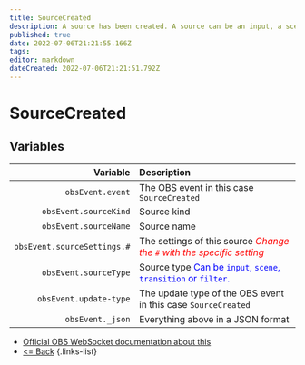 ```yaml
---
title: SourceCreated
description: A source has been created. A source can be an input, a scene or a transition.
published: true
date: 2022-07-06T21:21:55.166Z
tags:
editor: markdown
dateCreated: 2022-07-06T21:21:51.792Z
---
```


# SourceCreated

## Variables

|                    Variable | Description                                                                                            |
| ---------------------------:|:------------------------------------------------------------------------------------------------------ |
|            `obsEvent.event` | The OBS event in this case `SourceCreated`                                                             |
|       `obsEvent.sourceKind` | Source kind                                                                                            |
|       `obsEvent.sourceName` | Source name                                                                                            |
| `obsEvent.sourceSettings.#` | The settings of this source  <span style="color:red">*Change the `#` with the specific setting*</span> |
|       `obsEvent.sourceType` | Source type <span style="color:blue">Can be `input`, `scene`, `transition` or `filter`.</span>         |
|      `obsEvent.update-type` | The update type of the OBS event in this case `SourceCreated`                                          |
|            `obsEvent._json` | Everything above in a JSON format                                                                      |

* [Official OBS WebSocket documentation about this](https://github.com/obsproject/obs-websocket/blob/4.x-current/docs/generated/protocol.md#sourcecreated)
* [<= Back](/en/Integrations/OBS/Events)
{.links-list}